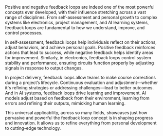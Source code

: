 


Positive and negative feedback loops are indeed one of the most powerful concepts ever developed, with their influence stretching across a vast range of disciplines. From self-assessment and personal growth to complex systems like electronics, project management, and AI learning systems, feedback loops are fundamental to how we understand, improve, and control processes.

In self-assessment, feedback loops help individuals reflect on their actions, adjust behaviors, and achieve personal goals. Positive feedback reinforces actions that lead to success, while negative feedback helps identify areas for improvement. Similarly, in electronics, feedback loops control system stability and performance, ensuring circuits function properly by adjusting signals in response to output changes.

In project delivery, feedback loops allow teams to make course corrections during a project’s lifecycle. Continuous evaluation and adjustment—whether it's refining strategies or addressing challenges—lead to better outcomes. And in AI systems, feedback loops drive learning and improvement. AI models adjust based on feedback from their environment, learning from errors and refining their outputs, mimicking human learning.

This universal applicability, across so many fields, showcases just how pervasive and powerful the feedback loop concept is in shaping progress and innovation. It allows us to refine everything from personal development to cutting-edge technology.
